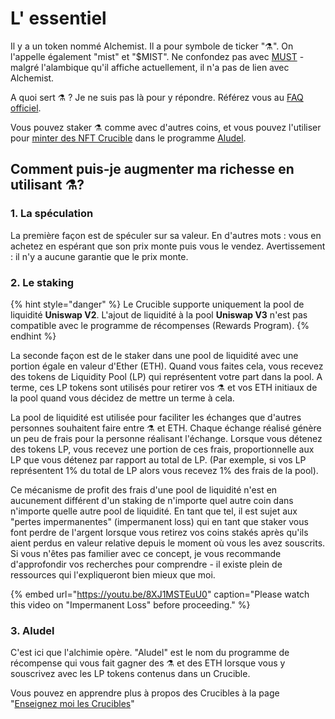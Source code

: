 # L' essentiel

Il y a un token nommé Alchemist. Il a pour symbole de ticker "⚗️". On l'appelle également "mist" et "$MIST".  Ne confondez pas avec [MUST](https://www.coingecko.com/en/coins/must) - malgré l'alambique qu'il affiche actuellement, il n'a pas de lien avec Alchemist.

A quoi sert ⚗️ ? Je ne suis pas là pour y répondre. Référez vous au [FAQ officiel](faq.md).

Vous pouvez staker  ⚗️ comme avec d'autres coins, et vous pouvez l'utiliser pour [minter des NFT Crucible](crucible/teach-me-about-crucibles.md) dans le programme [Aludel](the-basic-outline.md#3-aludel).

## Comment puis-je augmenter ma richesse en utilisant ⚗️?

### 1. La spéculation

La première façon est de spéculer sur sa valeur. En d'autres mots : vous en achetez en espérant que son prix monte puis vous le vendez. Avertissement : il n'y a aucune garantie que le prix monte.

### 2. Le staking

{% hint style="danger" %}
Le Crucible supporte uniquement la pool de liquidité **Uniswap V2**. L'ajout de liquidité à la pool **Uniswap V3** n'est pas compatible avec le programme de récompenses \(Rewards Program\).
{% endhint %}

La seconde façon est de le staker dans une pool de liquidité avec une portion égale en valeur d'Ether \(ETH\). Quand vous faites cela, vous recevez des tokens de Liquidity Pool \(LP\) qui représentent votre part dans la pool. A terme, ces LP tokens sont utilisés pour retirer vos ⚗️ et vos ETH initiaux de la pool quand vous décidez de mettre un terme à cela.

La pool de liquidité est utilisée pour faciliter les échanges que d'autres personnes souhaitent faire entre ⚗️ et ETH. Chaque échange réalisé génère un peu de frais pour la personne réalisant l'échange. Lorsque vous détenez des tokens LP, vous recevez une portion de ces frais, proportionnelle aux LP que vous détenez par rapport au total de LP. \(Par exemple, si vos LP représentent 1% du total de LP alors vous recevez 1% des frais de la pool\).

Ce mécanisme de profit des frais d'une pool de liquidité n'est en aucunement différent d'un staking de n'importe quel autre coin dans n'importe quelle autre pool de liquidité. En tant que tel, il est sujet aux "pertes impermanentes" \(impermanent loss\) qui en tant que staker vous font perdre de l'argent lorsque vous retirez vos coins stakés après qu'ils aient perdus en valeur relative depuis le moment où vous les avez souscrits. Si vous n'êtes pas familier avec ce concept, je vous recommande d'approfondir vos recherches pour comprendre - il existe plein de ressources qui l'expliqueront bien mieux que moi.

{% embed url="https://youtu.be/8XJ1MSTEuU0" caption="Please watch this video on \"Impermanent Loss\" before proceeding." %}

### 3. Aludel

C'est ici que l'alchimie opère. "Aludel" est le nom du programme de récompense qui vous fait gagner des ⚗️ et des ETH lorsque vous y souscrivez avec les LP tokens contenus dans un Crucible.

Vous pouvez en apprendre plus à propos des Crucibles à la page "[Enseignez moi les Crucibles](crucible/teach-me-about-crucibles.md)"

